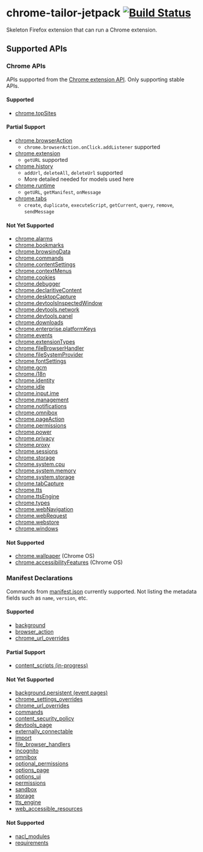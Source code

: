 # chrome-tailor-jetpack [![Build Status](https://travis-ci.org/jetpack-labs/chrome-tailor-jetpack.png)](https://travis-ci.org/jetpack-labs/chrome-tailor-jetpack)

Skeleton Firefox extension that can run a Chrome extension.

## Supported APIs

### Chrome APIs

APIs supported from the [Chrome extension API](https://developer.chrome.com/extensions/api_index). Only supporting stable APIs.

#### Supported

* [chrome.topSites](https://developer.chrome.com/extensions/topSites)

#### Partial Support

* [chrome.browserAction](https://developer.chrome.com/extensions/browserAction)
  * `chrome.browserAction.onClick.addListener` supported
* [chrome.extension](https://developer.chrome.com/extensions/extension)
  * `getURL` supported
* [chrome.history](https://developer.chrome.com/extensions/history)
  * `addUrl`, `deleteAll`, `deleteUrl` supported
  * More detailed needed for models used here
* [chrome.runtime](https://developer.chrome.com/extensions/runtime)
  * `getURL`, `getManifest`, `onMessage`
* [chrome.tabs](https://developer.chrome.com/extensions/tabs)
  * `create`, `duplicate`, `executeScript`, `getCurrent`, `query`, `remove`, `sendMessage`

#### Not Yet Supported

* [chrome.alarms](https://developer.chrome.com/extensions/alarms)
* [chrome.bookmarks](https://developer.chrome.com/extensions/bookmarks)
* [chrome.browsingData](https://developer.chrome.com/extensions/browsingData)
* [chrome.commands](https://developer.chrome.com/extensions/commands)
* [chrome.contentSettings](https://developer.chrome.com/extensions/contentSettings)
* [chrome.contextMenus](https://developer.chrome.com/extensions/contextMenus)
* [chrome.cookies](https://developer.chrome.com/extensions/cookies)
* [chrome.debugger](https://developer.chrome.com/extensions/debugger)
* [chrome.declaritiveContent](https://developer.chrome.com/extensions/declarativeContent)
* [chrome.desktopCapture](https://developer.chrome.com/extensions/desktopCapture)
* [chrome.devtoolsInspectedWindow](https://developer.chrome.com/extensions/devtools.inspectedWindow)
* [chrome.devtools.network](https://developer.chrome.com/extensions/devtools.network)
* [chrome.devtools.panel](https://developer.chrome.com/extensions/devtools.panels)
* [chrome.downloads](https://developer.chrome.com/extensions/downloads)
* [chrome.enterprise.platformKeys](https://developer.chrome.com/extensions/enterprise.platformKeys)
* [chrome.events](https://developer.chrome.com/extensions/events)
* [chrome.extensionTypes](https://developer.chrome.com/extensions/extensionTypes)
* [chrome.fileBrowserHandler](https://developer.chrome.com/extensions/fileBrowserHandler)
* [chrome.fileSystemProvider](https://developer.chrome.com/extensions/fileSystemProvider)
* [chrome.fontSettings](https://developer.chrome.com/extensions/fontSettings)
* [chrome.gcm](https://developer.chrome.com/extensions/gcm)
* [chrome.i18n](https://developer.chrome.com/extensions/i18n)
* [chrome.identity](https://developer.chrome.com/extensions/identity)
* [chrome.idle](https://developer.chrome.com/extensions/idle)
* [chrome.input.ime](https://developer.chrome.com/extensions/input.ime)
* [chrome.management](https://developer.chrome.com/extensions/management)
* [chrome.notifications](https://developer.chrome.com/extensions/notifications)
* [chrome.omnibox](https://developer.chrome.com/extensions/omnibox)
* [chrome.pageAction](https://developer.chrome.com/extensions/pageAction)
* [chrome.permissions](https://developer.chrome.com/extensions/permissions)
* [chrome.power](https://developer.chrome.com/extensions/power)
* [chrome.privacy](https://developer.chrome.com/extensions/privacy)
* [chrome.proxy](https://developer.chrome.com/extensions/proxy)
* [chrome.sessions](https://developer.chrome.com/extensions/sessions)
* [chrome.storage](https://developer.chrome.com/extensions/storage)
* [chrome.system.cpu](https://developer.chrome.com/extensions/system.cpu)
* [chrome.system.memory](https://developer.chrome.com/extensions/system.memory)
* [chrome.system.storage](https://developer.chrome.com/extensions/system.storage)
* [chrome.tabCapture](https://developer.chrome.com/extensions/tabCapture)
* [chrome.tts](https://developer.chrome.com/extensions/tts)
* [chrome.ttsEngine](https://developer.chrome.com/extensions/ttsEngine)
* [chrome.types](https://developer.chrome.com/extensions/types)
* [chrome.webNavigation](https://developer.chrome.com/extensions/webNavigation)
* [chrome.webRequest](https://developer.chrome.com/extensions/webRequest)
* [chrome.webstore](https://developer.chrome.com/extensions/webstore)
* [chrome.windows](https://developer.chrome.com/extensions/windows)

#### Not Supported

* [chrome.wallpaper](https://developer.chrome.com/extensions/wallpaper) (Chrome OS)
* [chrome.accessibilityFeatures](https://developer.chrome.com/extensions/accessibilityFeatures) (Chrome OS)

### Manifest Declarations

Commands from [manifest.json](https://developer.chrome.com/extensions/manifest) currently supported. Not listing the metadata fields such as `name`, `version`, etc.

#### Supported

* [background](https://developer.chrome.com/extensions/background)
* [browser_action](https://developer.chrome.com/extensions/browserAction)
* [chrome_url_overrides](https://developer.chrome.com/extensions/ui_override)

#### Partial Support

* [content_scripts (in-progress)](https://developer.chrome.com/extensions/content_scripts)

#### Not Yet Supported

* [background.persistent (event pages)](https://developer.chrome.com/extensions/event_pages)
* [chrome_settings_overrides](https://developer.chrome.com/extensions/settings_override)
* [chrome_url_overrides](https://developer.chrome.com/extensions/override)
* [commands](https://developer.chrome.com/extensions/commands)
* [content_security_policy](https://developer.chrome.com/extensions/contentSecurityPolicy)
* [devtools_page](https://developer.chrome.com/extensions/devtools)
* [externally_connectable](https://developer.chrome.com/extensions/manifest/externally_connectable)
* [import](https://developer.chrome.com/extensions/shared_modules)
* [file_browser_handlers](https://developer.chrome.com/extensions/fileBrowserHandler)
* [incognito](https://developer.chrome.com/extensions/manifest/incognito)
* [omnibox](https://developer.chrome.com/extensions/omnibox)
* [optional_permissions](https://developer.chrome.com/extensions/permissions)
* [options_page](https://developer.chrome.com/extensions/options)
* [options_ui](https://developer.chrome.com/extensions/optionsV2)
* [permissions](https://developer.chrome.com/extensions/declare_permissions)
* [sandbox](https://developer.chrome.com/extensions/manifest/sandbox)
* [storage](https://developer.chrome.com/extensions/manifest/storage)
* [tts_engine](https://developer.chrome.com/extensions/ttsEngine)
* [web_accessible_resources](https://developer.chrome.com/extensions/manifest/web_accessible_resources)

#### Not Supported

* [nacl_modules](https://developer.chrome.com/extensions/manifest/nacl_modules)
* [requirements](https://developer.chrome.com/extensions/manifest/requirements)
